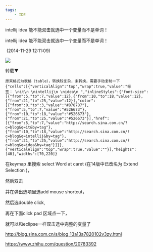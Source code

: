 ```yaml
---
tags:
    - IDE
---
```


intellij idea 能不能双击就选中一个变量而不是单词！

intellij idea 能不能双击就选中一个变量而不是单词！

 (2014-11-29 12:11:09)

![](http://simg.sinajs.cn/blog7style/images/common/sg_trans.gif)

转载▼

```
原来格式为表格（table），转换较复杂，未转换，需要手动复制一下
{"cells":[{"verticalAlign":"top","wrap":true,"value":"标签： \nit\n \nintellij\n \nidea\n ","inlineStyles":{"font-size":[{"from":5,"to":7,"value":12},{"from":10,"to":18,"value":12},{"from":21,"to":25,"value":12}],"color":[{"from":0,"to":3,"value":"#878787"},{"from":5,"to":7,"value":"#526673"},{"from":10,"to":18,"value":"#526673"},{"from":21,"to":25,"value":"#526673"}],"href":[{"from":5,"to":7,"value":"http://search.sina.com.cn/?c=blog&q=it&by=tag"},{"from":10,"to":18,"value":"http://search.sina.com.cn/?c=blog&q=intellij&by=tag"},{"from":21,"to":25,"value":"http://search.sina.com.cn/?c=blog&q=idea&by=tag"}]}},{"verticalAlign":"top","wrap":true,"value":""}],"heights":[40],"widths":[70,220]}
```

在keymap 里搜索 select Word at caret (在14版中已改名为 Extend Selection )，


然后双击

并在弹出选项里选add mouse shortcut，

然后选double click,

再在下面click pad 区域点一下，

就可以和eclipse一样双击选中完整的变量了

http://blog.sina.com.cn/s/blog_13a13a7820102v3zv.html

https://www.zhihu.com/question/20783392

